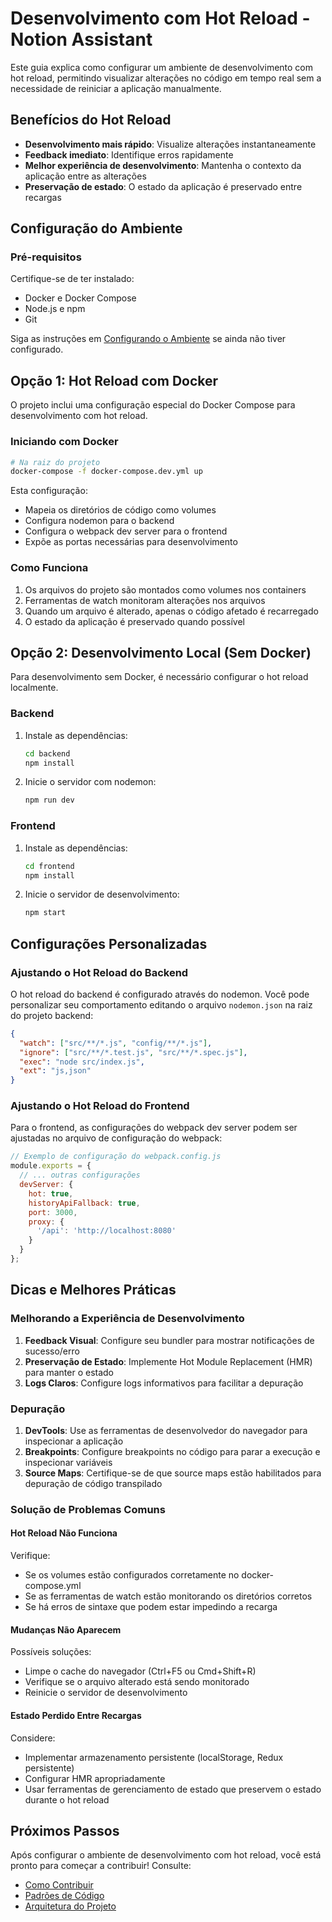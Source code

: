 # Desenvolvimento com Hot Reload -  Notion Assistant

Este guia explica como configurar um ambiente de desenvolvimento com hot reload, permitindo visualizar alterações no código em tempo real sem a necessidade de reiniciar a aplicação manualmente.

## Benefícios do Hot Reload

- **Desenvolvimento mais rápido**: Visualize alterações instantaneamente
- **Feedback imediato**: Identifique erros rapidamente
- **Melhor experiência de desenvolvimento**: Mantenha o contexto da aplicação entre as alterações
- **Preservação de estado**: O estado da aplicação é preservado entre recargas

## Configuração do Ambiente

### Pré-requisitos

Certifique-se de ter instalado:
- Docker e Docker Compose
- Node.js e npm
- Git

Siga as instruções em [Configurando o Ambiente](./00-configurando-ambiente.md) se ainda não tiver configurado.

## Opção 1: Hot Reload com Docker

O projeto inclui uma configuração especial do Docker Compose para desenvolvimento com hot reload.

### Iniciando com Docker

```bash
# Na raiz do projeto
docker-compose -f docker-compose.dev.yml up
```

Esta configuração:
- Mapeia os diretórios de código como volumes
- Configura nodemon para o backend
- Configura o webpack dev server para o frontend
- Expõe as portas necessárias para desenvolvimento

### Como Funciona

1. Os arquivos do projeto são montados como volumes nos containers
2. Ferramentas de watch monitoram alterações nos arquivos
3. Quando um arquivo é alterado, apenas o código afetado é recarregado
4. O estado da aplicação é preservado quando possível

## Opção 2: Desenvolvimento Local (Sem Docker)

Para desenvolvimento sem Docker, é necessário configurar o hot reload localmente.

### Backend

1. Instale as dependências:
   ```bash
   cd backend
   npm install
   ```

2. Inicie o servidor com nodemon:
   ```bash
   npm run dev
   ```

### Frontend

1. Instale as dependências:
   ```bash
   cd frontend
   npm install
   ```

2. Inicie o servidor de desenvolvimento:
   ```bash
   npm start
   ```

## Configurações Personalizadas

### Ajustando o Hot Reload do Backend

O hot reload do backend é configurado através do nodemon. Você pode personalizar seu comportamento editando o arquivo `nodemon.json` na raiz do projeto backend:

```json
{
  "watch": ["src/**/*.js", "config/**/*.js"],
  "ignore": ["src/**/*.test.js", "src/**/*.spec.js"],
  "exec": "node src/index.js",
  "ext": "js,json"
}
```

### Ajustando o Hot Reload do Frontend

Para o frontend, as configurações do webpack dev server podem ser ajustadas no arquivo de configuração do webpack:

```js
// Exemplo de configuração do webpack.config.js
module.exports = {
  // ... outras configurações
  devServer: {
    hot: true,
    historyApiFallback: true,
    port: 3000,
    proxy: {
      '/api': 'http://localhost:8080'
    }
  }
};
```

## Dicas e Melhores Práticas

### Melhorando a Experiência de Desenvolvimento

1. **Feedback Visual**: Configure seu bundler para mostrar notificações de sucesso/erro
2. **Preservação de Estado**: Implemente Hot Module Replacement (HMR) para manter o estado
3. **Logs Claros**: Configure logs informativos para facilitar a depuração

### Depuração

1. **DevTools**: Use as ferramentas de desenvolvedor do navegador para inspecionar a aplicação
2. **Breakpoints**: Configure breakpoints no código para parar a execução e inspecionar variáveis
3. **Source Maps**: Certifique-se de que source maps estão habilitados para depuração de código transpilado

### Solução de Problemas Comuns

#### Hot Reload Não Funciona

Verifique:
- Se os volumes estão configurados corretamente no docker-compose.yml
- Se as ferramentas de watch estão monitorando os diretórios corretos
- Se há erros de sintaxe que podem estar impedindo a recarga

#### Mudanças Não Aparecem

Possíveis soluções:
- Limpe o cache do navegador (Ctrl+F5 ou Cmd+Shift+R)
- Verifique se o arquivo alterado está sendo monitorado
- Reinicie o servidor de desenvolvimento

#### Estado Perdido Entre Recargas

Considere:
- Implementar armazenamento persistente (localStorage, Redux persistente)
- Configurar HMR apropriadamente
- Usar ferramentas de gerenciamento de estado que preservem o estado durante o hot reload

## Próximos Passos

Após configurar o ambiente de desenvolvimento com hot reload, você está pronto para começar a contribuir! Consulte:

- [Como Contribuir](../03-contribuicao/00-como-contribuir.md)
- [Padrões de Código](../03-contribuicao/01-padroes-codigo.md)
- [Arquitetura do Projeto](../02-arquitetura/00-visao-geral.md)